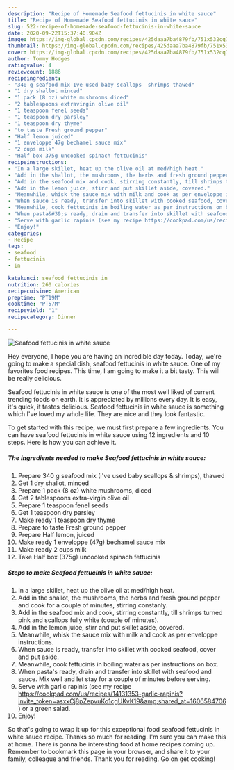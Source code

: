 ```yaml
---
description: "Recipe of Homemade Seafood fettucinis in white sauce"
title: "Recipe of Homemade Seafood fettucinis in white sauce"
slug: 522-recipe-of-homemade-seafood-fettucinis-in-white-sauce
date: 2020-09-22T15:37:40.904Z
image: https://img-global.cpcdn.com/recipes/425daaa7ba4879fb/751x532cq70/seafood-fettucinis-in-white-sauce-recipe-main-photo.jpg
thumbnail: https://img-global.cpcdn.com/recipes/425daaa7ba4879fb/751x532cq70/seafood-fettucinis-in-white-sauce-recipe-main-photo.jpg
cover: https://img-global.cpcdn.com/recipes/425daaa7ba4879fb/751x532cq70/seafood-fettucinis-in-white-sauce-recipe-main-photo.jpg
author: Tommy Hodges
ratingvalue: 4
reviewcount: 1886
recipeingredient:
- "340 g seafood mix Ive used baby scallops  shrimps thawed"
- "1 dry shallot minced"
- "1 pack (8 oz) white mushrooms diced"
- "2 tablespoons extravirgin olive oil"
- "1 teaspoon fenel seeds"
- "1 teaspoon dry parsley"
- "1 teaspoon dry thyme"
- "to taste Fresh ground pepper"
- "Half lemon juiced"
- "1 enveloppe 47g bechamel sauce mix"
- "2 cups milk"
- "Half box 375g uncooked spinach fettucinis"
recipeinstructions:
- "In a large skillet, heat up the olive oil at med/high heat."
- "Add in the shallot, the mushrooms, the herbs and fresh ground pepper and cook for a couple of minutes, stirring constanly."
- "Add in the seafood mix and cook, stirring constantly, till shrimps turned pink and scallops fully white (couple of minutes)."
- "Add in the lemon juice, stirr and put skillet aside, covered."
- "Meanwhile, whisk the sauce mix with milk and cook as per enveloppe instructions."
- "When sauce is ready, transfer into skillet with cooked seafood, cover and put aside."
- "Meanwhile, cook fettucinis in boiling water as per instructions on box."
- "When pasta&#39;s ready, drain and transfer into skillet with seafood and sauce. Mix well and let stay for a couple of minutes before serving."
- "Serve with garlic rapinis (see my recipe https://cookpad.com/us/recipes/14131353-garlic-rapinis?invite_token=asxxCj8pZepvuKo1cgUKvK19&amp;shared_at=1606584706) or a green salad."
- "Enjoy!"
categories:
- Recipe
tags:
- seafood
- fettucinis
- in

katakunci: seafood fettucinis in 
nutrition: 260 calories
recipecuisine: American
preptime: "PT19M"
cooktime: "PT57M"
recipeyield: "1"
recipecategory: Dinner

---
```



![Seafood fettucinis in white sauce](https://img-global.cpcdn.com/recipes/425daaa7ba4879fb/751x532cq70/seafood-fettucinis-in-white-sauce-recipe-main-photo.jpg)

Hey everyone, I hope you are having an incredible day today. Today, we're going to make a special dish, seafood fettucinis in white sauce. One of my favorites food recipes. This time, I am going to make it a bit tasty. This will be really delicious.

Seafood fettucinis in white sauce is one of the most well liked of current trending foods on earth. It is appreciated by millions every day. It is easy, it's quick, it tastes delicious. Seafood fettucinis in white sauce is something which I've loved my whole life. They are nice and they look fantastic.




To get started with this recipe, we must first prepare a few ingredients. You can have seafood fettucinis in white sauce using 12 ingredients and 10 steps. Here is how you can achieve it.

<!--inarticleads1-->

##### The ingredients needed to make Seafood fettucinis in white sauce:

1. Prepare 340 g seafood mix (I&#39;ve used baby scallops &amp; shrimps), thawed
1. Get 1 dry shallot, minced
1. Prepare 1 pack (8 oz) white mushrooms, diced
1. Get 2 tablespoons extra-virgin olive oil
1. Prepare 1 teaspoon fenel seeds
1. Get 1 teaspoon dry parsley
1. Make ready 1 teaspoon dry thyme
1. Prepare to taste Fresh ground pepper
1. Prepare Half lemon, juiced
1. Make ready 1 enveloppe (47g) bechamel sauce mix
1. Make ready 2 cups milk
1. Take Half box (375g) uncooked spinach fettucinis




<!--inarticleads2-->

##### Steps to make Seafood fettucinis in white sauce:

1. In a large skillet, heat up the olive oil at med/high heat.
1. Add in the shallot, the mushrooms, the herbs and fresh ground pepper and cook for a couple of minutes, stirring constanly.
1. Add in the seafood mix and cook, stirring constantly, till shrimps turned pink and scallops fully white (couple of minutes).
1. Add in the lemon juice, stirr and put skillet aside, covered.
1. Meanwhile, whisk the sauce mix with milk and cook as per enveloppe instructions.
1. When sauce is ready, transfer into skillet with cooked seafood, cover and put aside.
1. Meanwhile, cook fettucinis in boiling water as per instructions on box.
1. When pasta&#39;s ready, drain and transfer into skillet with seafood and sauce. Mix well and let stay for a couple of minutes before serving.
1. Serve with garlic rapinis (see my recipe https://cookpad.com/us/recipes/14131353-garlic-rapinis?invite_token=asxxCj8pZepvuKo1cgUKvK19&amp;shared_at=1606584706) or a green salad.
1. Enjoy!




So that's going to wrap it up for this exceptional food seafood fettucinis in white sauce recipe. Thanks so much for reading. I'm sure you can make this at home. There is gonna be interesting food at home recipes coming up. Remember to bookmark this page in your browser, and share it to your family, colleague and friends. Thank you for reading. Go on get cooking!
